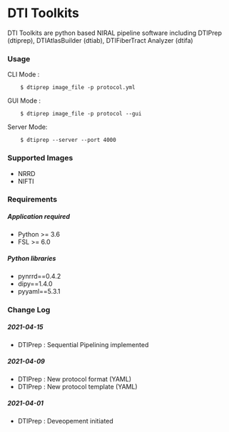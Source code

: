# DTI Toolkits

DTI Toolkits are python based NIRAL pipeline software including DTIPrep (dtiprep), DTIAtlasBuilder (dtiab), DTIFiberTract Analyzer (dtifa)

### Usage

CLI Mode :

```
    $ dtiprep image_file -p protocol.yml
```

GUI Mode :
```
    $ dtiprep image_file -p protocol --gui
```

Server Mode:
```
    $ dtiprep --server --port 4000
```


### Supported Images

- NRRD 
- NIFTI

### Requirements

##### Application required

- Python >= 3.6 
- FSL >= 6.0

##### Python libraries
- pynrrd==0.4.2
- dipy==1.4.0
- pyyaml==5.3.1

### Change Log

##### 2021-04-15
- DTIPrep : Sequential Pipelining implemented

##### 2021-04-09
- DTIPrep : New protocol format (YAML)
- DTIPrep : New protocol template (YAML)

##### 2021-04-01
- DTIPrep : Deveopement initiated
